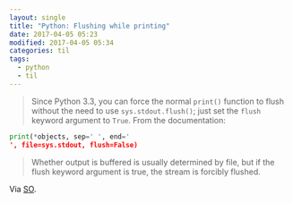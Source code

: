 ```yaml
---
layout: single
title: "Python: Flushing while printing"
date: 2017-04-05 05:23
modified: 2017-04-05 05:34
categories: til
tags:
  - python
  - til
---
```


> Since Python 3.3, you can force the normal `print()` function to flush without the need to use
> `sys.stdout.flush()`; just set the `flush` keyword argument to `True`. From the documentation:

```python
print(*objects, sep=' ', end='
', file=sys.stdout, flush=False)
```

> Whether output is buffered is usually determined by file, but if the flush keyword argument is true,
> the stream is forcibly flushed.

Via [SO](https://stackoverflow.com/a/23142556).
